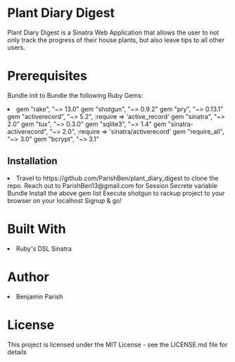 # Plant Diary Digest

Plant Diary Digest is a Sinatra Web Application that allows the user to not only track the progress of their house plants, but also leave tips to all other users.


# Prerequisites
Bundle init to Bundle the following Ruby Gems:
<li>
gem "rake", "~> 13.0"
gem "shotgun", "~> 0.9.2"
gem "pry", "~> 0.13.1"
gem "activerecord", "~> 5.2", :require => 'active_record'
gem "sinatra", "~> 2.0"
gem "tux", "~> 0.3.0"
gem "sqlite3", "~> 1.4"
gem "sinatra-activerecord", "~> 2.0", :require => 'sinatra/activerecord'
gem "require_all", "~> 3.0"
gem "bcrypt", "~> 3.1"
</li>


## Installation
<li>
Travel to https://github.com/ParishBen/plant_diary_digest to clone the repo. 
Reach out to ParishBen13@gmail.com for Session Secrete variable
Bundle Install the above gem list
Execute shotgun to rackup project to your browser on your localhost
Signup & go!
</li>

# Built With
<li>
Ruby's DSL Sinatra
</li>

# Author
<li> Benjamin Parish</li>

# License

This project is licensed under the MIT License - see the LICENSE.md file for details
